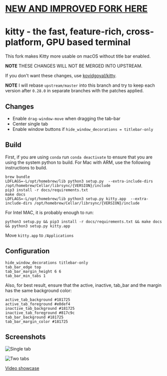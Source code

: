 # [NEW AND IMPROVED FORK HERE](https://github.com/isaksamsten/kitty-macos)

# kitty - the fast, feature-rich, cross-platform, GPU based terminal

This fork makes Kitty more usable on macOS without title bar enabled.

**NOTE** THESE CHANGES WILL NOT BE MERGED INTO UPSTREAM.

If you don't want these changes, use [kovidgoyal/kitty](https://github.com/kovidgoyal/kitty).

**NOTE** I will rebase `upstream/master` into this branch and try to keep each
version after `0.28.0` in separate branches with the patches applied.

## Changes

-   Enable `drag-window-move` when dragging the tab-bar
-   Center single tab
-   Enable window buttons if `hide_window_decorations = titlebar-only`

## Build

First, if you are using `conda` run `conda deactivate` to ensure
that you are using the system python to build. For Mac with ARM, use
the following instructions to build.

```shell
brew bundle
LDFLAGS=-L/opt/homebrew/lib python3 setup.py  --extra-include-dirs /opt/homebrew/Cellar/librsync/{VERSION}/include
pip3 install -r docs/requirements.txt
make docs
LDFLAGS=-L/opt/homebrew/lib python3 setup.py kitty.app  --extra-include-dirs /opt/homebrew/Cellar/librsync/{VERSION}/include
```

For Intel MAC, it is probably enough to run:

```shell
python3 setup.py && pip3 install -r docs/requirements.txt && make docs && python3 setup.py kitty.app
```

Move `kitty.app` to `/Applications`

## Configuration

```
hide_window_decorations titlebar-only
tab_bar_edge top
tab_bar_margin_height 6 6
tab_bar_min_tabs 1
```

Also, for best result, ensure that the active, inactive, tab_bar and the margin
has the same background color:

```
active_tab_background #181725
active_tab_foreground #e0def4
inactive_tab_background #181725
inactive_tab_foreground #817c9c
tab_bar_background #181725
tab_bar_margin_color #181725
```

## Screenshots

![Single tab](https://i.imgur.com/CbILExU.png)

![Two tabs](https://i.imgur.com/F6GS3ij.png)

[Video showcase](https://i.imgur.com/TZNW9uj.mp4)
